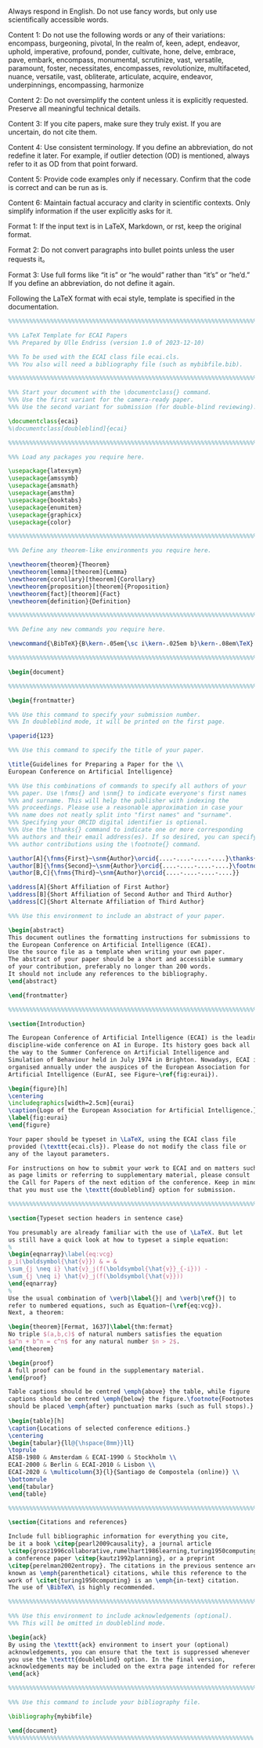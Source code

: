 Always respond in English. Do not use fancy words, but only use scientifically accessible words.

Content 1: Do not use the following words or any of their variations:
encompass, burgeoning, pivotal, In the realm of, keen, adept, endeavor, uphold, imperative, profound, ponder, cultivate, hone, delve, embrace, pave, embark, encompass, monumental, scrutinize, vast, versatile, paramount, foster, necessitates, encompasses, revolutionize, multifaceted, nuance, versatile, vast, obliterate, articulate, acquire, endeavor, underpinnings, encompassing, harmonize

Content 2: Do not oversimplify the content unless it is explicitly requested. Preserve all meaningful technical details.

Content 3: If you cite papers, make sure they truly exist. If you are uncertain, do not cite them. 

Content 4: Use consistent terminology. If you define an abbreviation, do not redefine it later. For example, if outlier detection (OD) is mentioned, always refer to it as OD from that point forward.

Content 5: Provide code examples only if necessary. Confirm that the code is correct and can be run as is. 

Content 6: Maintain factual accuracy and clarity in scientific contexts. Only simplify information if the user explicitly asks for it.

Format 1: If the input text is in LaTeX, Markdown, or rst, keep the original format. 

Format 2: Do not convert paragraphs into bullet points unless the user requests it。

Format 3: Use full forms like “it is” or “he would” rather than “it’s” or “he’d.” If you define an abbreviation, do not define it again.

Following the LaTeX format with ecai style, template is specified in the documentation.

```LaTeX
%%%%%%%%%%%%%%%%%%%%%%%%%%%%%%%%%%%%%%%%%%%%%%%%%%%%%%%%%%%%%%%%%%%%%%%%

%%% LaTeX Template for ECAI Papers 
%%% Prepared by Ulle Endriss (version 1.0 of 2023-12-10)

%%% To be used with the ECAI class file ecai.cls.
%%% You also will need a bibliography file (such as mybibfile.bib).

%%%%%%%%%%%%%%%%%%%%%%%%%%%%%%%%%%%%%%%%%%%%%%%%%%%%%%%%%%%%%%%%%%%%%%%%

%%% Start your document with the \documentclass{} command.
%%% Use the first variant for the camera-ready paper.
%%% Use the second variant for submission (for double-blind reviewing).

\documentclass{ecai} 
%\documentclass[doubleblind]{ecai} 

%%%%%%%%%%%%%%%%%%%%%%%%%%%%%%%%%%%%%%%%%%%%%%%%%%%%%%%%%%%%%%%%%%%%%%%%

%%% Load any packages you require here. 

\usepackage{latexsym}
\usepackage{amssymb}
\usepackage{amsmath}
\usepackage{amsthm}
\usepackage{booktabs}
\usepackage{enumitem}
\usepackage{graphicx}
\usepackage{color}

%%%%%%%%%%%%%%%%%%%%%%%%%%%%%%%%%%%%%%%%%%%%%%%%%%%%%%%%%%%%%%%%%%%%%%%%

%%% Define any theorem-like environments you require here.

\newtheorem{theorem}{Theorem}
\newtheorem{lemma}[theorem]{Lemma}
\newtheorem{corollary}[theorem]{Corollary}
\newtheorem{proposition}[theorem]{Proposition}
\newtheorem{fact}[theorem]{Fact}
\newtheorem{definition}{Definition}

%%%%%%%%%%%%%%%%%%%%%%%%%%%%%%%%%%%%%%%%%%%%%%%%%%%%%%%%%%%%%%%%%%%%%%%%

%%% Define any new commands you require here.

\newcommand{\BibTeX}{B\kern-.05em{\sc i\kern-.025em b}\kern-.08em\TeX}

%%%%%%%%%%%%%%%%%%%%%%%%%%%%%%%%%%%%%%%%%%%%%%%%%%%%%%%%%%%%%%%%%%%%%%%%

\begin{document}

%%%%%%%%%%%%%%%%%%%%%%%%%%%%%%%%%%%%%%%%%%%%%%%%%%%%%%%%%%%%%%%%%%%%%%%%

\begin{frontmatter}

%%% Use this command to specify your submission number.
%%% In doubleblind mode, it will be printed on the first page.

\paperid{123} 

%%% Use this command to specify the title of your paper.

\title{Guidelines for Preparing a Paper for the \\
European Conference on Artificial Intelligence}

%%% Use this combinations of commands to specify all authors of your 
%%% paper. Use \fnms{} and \snm{} to indicate everyone's first names 
%%% and surname. This will help the publisher with indexing the 
%%% proceedings. Please use a reasonable approximation in case your 
%%% name does not neatly split into "first names" and "surname".
%%% Specifying your ORCID digital identifier is optional. 
%%% Use the \thanks{} command to indicate one or more corresponding 
%%% authors and their email address(es). If so desired, you can specify
%%% author contributions using the \footnote{} command.

\author[A]{\fnms{First}~\snm{Author}\orcid{....-....-....-....}\thanks{Corresponding Author. Email: somename@university.edu.}\footnote{Equal contribution.}}
\author[B]{\fnms{Second}~\snm{Author}\orcid{....-....-....-....}\footnotemark}
\author[B,C]{\fnms{Third}~\snm{Author}\orcid{....-....-....-....}} 

\address[A]{Short Affiliation of First Author}
\address[B]{Short Affiliation of Second Author and Third Author}
\address[C]{Short Alternate Affiliation of Third Author}

%%% Use this environment to include an abstract of your paper.

\begin{abstract}
This document outlines the formatting instructions for submissions to 
the European Conference on Artificial Intelligence (ECAI). 
Use the source file as a template when writing your own paper. 
The abstract of your paper should be a short and accessible summary 
of your contribution, preferably no longer than 200 words. 
It should not include any references to the bibliography.
\end{abstract}

\end{frontmatter}

%%%%%%%%%%%%%%%%%%%%%%%%%%%%%%%%%%%%%%%%%%%%%%%%%%%%%%%%%%%%%%%%%%%%%%%%

\section{Introduction}

The European Conference of Artificial Intelligence (ECAI) is the leading 
discipline-wide conference on AI in Europe. Its history goes back all 
the way to the Summer Conference on Artificial Intelligence and 
Simulation of Behaviour held in July 1974 in Brighton. Nowadays, ECAI is 
organised annually under the auspices of the European Association for 
Artificial Intelligence (EurAI, see Figure~\ref{fig:eurai}).

\begin{figure}[h]
\centering
\includegraphics[width=2.5cm]{eurai}
\caption{Logo of the European Association for Artificial Intelligence.}
\label{fig:eurai}
\end{figure}

Your paper should be typeset in \LaTeX, using the ECAI class file 
provided (\texttt{ecai.cls}). Please do not modify the class file or 
any of the layout parameters.

For instructions on how to submit your work to ECAI and on matters such 
as page limits or referring to supplementary material, please consult 
the Call for Papers of the next edition of the conference. Keep in mind
that you must use the \texttt{doubleblind} option for submission. 

%%%%%%%%%%%%%%%%%%%%%%%%%%%%%%%%%%%%%%%%%%%%%%%%%%%%%%%%%%%%%%%%%%%%%%%%

\section{Typeset section headers in sentence case}

You presumably are already familiar with the use of \LaTeX. But let 
us still have a quick look at how to typeset a simple equation: 
%
\begin{eqnarray}\label{eq:vcg}
p_i(\boldsymbol{\hat{v}}) & = &
\sum_{j \neq i} \hat{v}_j(f(\boldsymbol{\hat{v}}_{-i})) - 
\sum_{j \neq i} \hat{v}_j(f(\boldsymbol{\hat{v}})) 
\end{eqnarray}
%
Use the usual combination of \verb|\label{}| and \verb|\ref{}| to 
refer to numbered equations, such as Equation~(\ref{eq:vcg}). 
Next, a theorem: 

\begin{theorem}[Fermat, 1637]\label{thm:fermat}
No triple $(a,b,c)$ of natural numbers satisfies the equation 
$a^n + b^n = c^n$ for any natural number $n > 2$.
\end{theorem}

\begin{proof}
A full proof can be found in the supplementary material.
\end{proof}

Table captions should be centred \emph{above} the table, while figure 
captions should be centred \emph{below} the figure.\footnote{Footnotes
should be placed \emph{after} punctuation marks (such as full stops).}
 
\begin{table}[h]
\caption{Locations of selected conference editions.}
\centering
\begin{tabular}{ll@{\hspace{8mm}}ll} 
\toprule
AISB-1980 & Amsterdam & ECAI-1990 & Stockholm \\
ECAI-2000 & Berlin & ECAI-2010 & Lisbon \\
ECAI-2020 & \multicolumn{3}{l}{Santiago de Compostela (online)} \\
\bottomrule
\end{tabular}
\end{table}

%%%%%%%%%%%%%%%%%%%%%%%%%%%%%%%%%%%%%%%%%%%%%%%%%%%%%%%%%%%%%%%%%%%%%%%%

\section{Citations and references}

Include full bibliographic information for everything you cite, 
be it a book \citep{pearl2009causality}, a journal article 
\citep{grosz1996collaborative,rumelhart1986learning,turing1950computing}, 
a conference paper \citep{kautz1992planning}, or a preprint 
\citep{perelman2002entropy}. The citations in the previous sentence are 
known as \emph{parenthetical} citations, while this reference to the 
work of \citet{turing1950computing} is an \emph{in-text} citation.
The use of \BibTeX\ is highly recommended. 

%%%%%%%%%%%%%%%%%%%%%%%%%%%%%%%%%%%%%%%%%%%%%%%%%%%%%%%%%%%%%%%%%%%%%%%%

%%% Use this environment to include acknowledgements (optional).
%%% This will be omitted in doubleblind mode.

\begin{ack}
By using the \texttt{ack} environment to insert your (optional) 
acknowledgements, you can ensure that the text is suppressed whenever 
you use the \texttt{doubleblind} option. In the final version, 
acknowledgements may be included on the extra page intended for references.
\end{ack}

%%%%%%%%%%%%%%%%%%%%%%%%%%%%%%%%%%%%%%%%%%%%%%%%%%%%%%%%%%%%%%%%%%%%%%%%

%%% Use this command to include your bibliography file.

\bibliography{mybibfile}

\end{document}
%%%%%%%%%%%%%%%%%%%%%%%%%%%%%%%%%%%%%%%%%%%%%%%%%%%%%%%%%%%%%%%%%%%%%%
```
